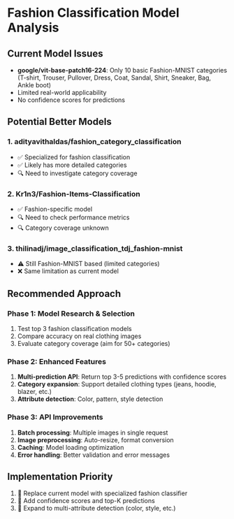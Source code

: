 # Fashion Classification Model Analysis

## Current Model Issues
- **google/vit-base-patch16-224**: Only 10 basic Fashion-MNIST categories (T-shirt, Trouser, Pullover, Dress, Coat, Sandal, Shirt, Sneaker, Bag, Ankle boot)
- Limited real-world applicability
- No confidence scores for predictions

## Potential Better Models

### 1. **adityavithaldas/fashion_category_classification**
- ✅ Specialized for fashion classification
- ✅ Likely has more detailed categories
- 🔍 Need to investigate category coverage

### 2. **Kr1n3/Fashion-Items-Classification**
- ✅ Fashion-specific model
- 🔍 Need to check performance metrics
- 🔍 Category coverage unknown

### 3. **thilinadj/image_classification_tdj_fashion-mnist**
- ⚠️ Still Fashion-MNIST based (limited categories)
- ❌ Same limitation as current model

## Recommended Approach

### Phase 1: Model Research & Selection
1. Test top 3 fashion classification models
2. Compare accuracy on real clothing images
3. Evaluate category coverage (aim for 50+ categories)

### Phase 2: Enhanced Features
1. **Multi-prediction API**: Return top 3-5 predictions with confidence scores
2. **Category expansion**: Support detailed clothing types (jeans, hoodie, blazer, etc.)
3. **Attribute detection**: Color, pattern, style detection

### Phase 3: API Improvements
1. **Batch processing**: Multiple images in single request
2. **Image preprocessing**: Auto-resize, format conversion
3. **Caching**: Model loading optimization
4. **Error handling**: Better validation and error messages

## Implementation Priority
1. 🥇 Replace current model with specialized fashion classifier
2. 🥈 Add confidence scores and top-K predictions
3. 🥉 Expand to multi-attribute detection (color, style, etc.)
